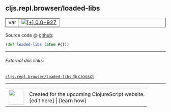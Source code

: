 ## cljs.repl.browser/loaded-libs



 <table border="1">
<tr>
<td>var</td>
<td><a href="https://github.com/cljsinfo/cljs-api-docs/tree/0.0-927"><img valign="middle" alt="[+] 0.0-927" title="Added in 0.0-927" src="https://img.shields.io/badge/+-0.0--927-lightgrey.svg"></a> </td>
</tr>
</table>









Source code @ [github](https://github.com/clojure/clojurescript/blob/r2075/src/clj/cljs/repl/browser.clj#L23):

```clj
(def loaded-libs (atom #{}))
```

<!--
Repo - tag - source tree - lines:

 <pre>
clojurescript @ r2075
└── src
    └── clj
        └── cljs
            └── repl
                └── <ins>[browser.clj:23](https://github.com/clojure/clojurescript/blob/r2075/src/clj/cljs/repl/browser.clj#L23)</ins>
</pre>

-->

---



###### External doc links:

[`cljs.repl.browser/loaded-libs` @ crossclj](http://crossclj.info/fun/cljs.repl.browser/loaded-libs.html)<br>

---

 <table>
<tr><td>
<img valign="middle" align="right" width="48px" src="http://i.imgur.com/Hi20huC.png">
</td><td>
Created for the upcoming ClojureScript website.<br>
[edit here] | [learn how]
</td></tr></table>

[edit here]:https://github.com/cljsinfo/cljs-api-docs/blob/master/cljsdoc/cljs.repl.browser/loaded-libs.cljsdoc
[learn how]:https://github.com/cljsinfo/cljs-api-docs/wiki/cljsdoc-files

<!--

This information was too distracting to show to readers, but I'll leave it
commented here since it is helpful to:

- pretty-print the data used to generate this document
- and show how to retrieve that data



The API data for this symbol:

```clj
{:ns "cljs.repl.browser",
 :name "loaded-libs",
 :type "var",
 :source {:code "(def loaded-libs (atom #{}))",
          :title "Source code",
          :repo "clojurescript",
          :tag "r2075",
          :filename "src/clj/cljs/repl/browser.clj",
          :lines [23]},
 :full-name "cljs.repl.browser/loaded-libs",
 :full-name-encode "cljs.repl.browser/loaded-libs",
 :history [["+" "0.0-927"]]}

```

Retrieve the API data for this symbol:

```clj
;; from Clojure REPL
(require '[clojure.edn :as edn])
(-> (slurp "https://raw.githubusercontent.com/cljsinfo/cljs-api-docs/catalog/cljs-api.edn")
    (edn/read-string)
    (get-in [:symbols "cljs.repl.browser/loaded-libs"]))
```

-->
